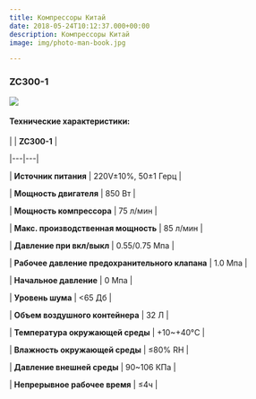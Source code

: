 ```yaml
---
title: Компрессоры Китай
date: 2018-05-24T10:12:37.000+00:00
description: Компрессоры Китай
image: img/photo-man-book.jpg

---
```

### **ZC300-1**

![](/uploads/3-1-dental-compressor_01.jpg)

#### Технические характеристики:

|   | **ZC300-1**  |

|---|---|

| **Источник питания**  | 220V±10%, 50±1 Герц  |

| **Мощность двигателя**  | 850 Вт  |

| **Мощность компрессора**  | 75 л/мин  |

| **Макс. производственная мощность**  | 85 л/мин  |

| **Давление при вкл/выкл**  | 0.55/0.75 Мпа  |

| **Рабочее давление предохранительного клапана**  | 1.0 Мпа  |

| **Начальное давление**  | 0 Мпа  |

| **Уровень шума**  | <65 Дб  |

| **Объем воздушного контейнера**  | 32 Л  |

| **Температура окружающей среды**  | +10\~+40°C  |

| **Влажность окружающей среды**  | ≤80% RH  |

| **Давление внешней среды**  | 90\~106 КПа  |

| **Непрерывное рабочее время**  | ≤4ч |